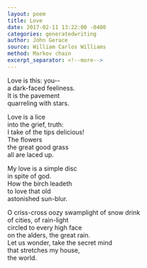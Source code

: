 ```yaml
---
layout: poem
title: Love
date: 2017-02-11 13:22:00 -0400
categories: generatedwriting
author: John Gerace
source: William Carlos Williams
method: Markov chain
excerpt_separator: <!--more-->
---
```


Love is this: you--  
a dark-faced feeliness.  
It is the pavement  
quarreling with stars.<!--more-->
  
Love is a lice  
into the grief, truth:  
I take of the tips delicious!  
The flowers  
the great good grass  
all are laced up.
  
My love is a simple disc  
in spite of god.  
How the birch leadeth  
to love that old  
astonished sun-blur.
  
O criss-cross oozy swamplight of snow drink  
of cities, of rain-light  
circled to every high face  
on the alders, the great rain.  
Let us wonder, take the secret mind  
that stretches my house,  
the world.